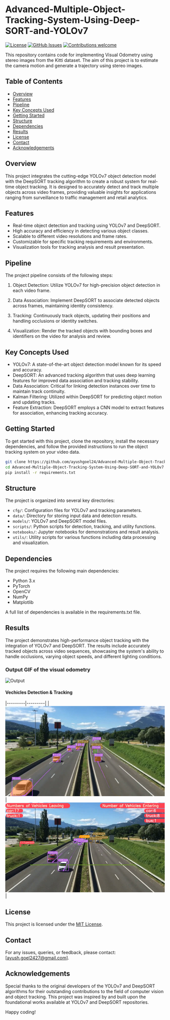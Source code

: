 # Advanced-Multiple-Object-Tracking-System-Using-Deep-SORT-and-YOLOv7

[![License](https://img.shields.io/badge/License-MIT-blue.svg)](https://opensource.org/licenses/MIT)
[![GitHub Issues](https://img.shields.io/github/issues/ayushgoel24/Stereo-Visual-Odometry.svg)](https://github.com/ayushgoel24/Advanced-Multiple-Object-Tracking-System-Using-Deep-SORT-and-YOLOv7/issues)
[![Contributions welcome](https://img.shields.io/badge/Contributions-welcome-orange.svg)](https://github.com/ayushgoel24/Advanced-Multiple-Object-Tracking-System-Using-Deep-SORT-and-YOLOv7)

This repository contains code for implementing Visual Odometry using stereo images from the Kitti dataset. The aim of this project is to estimate the camera motion and generate a trajectory using stereo images.

## Table of Contents
- [Overview](#overview)
- [Features](#features)
- [Pipeline](#pipeline)
- [Key Concepts Used](#key-concepts-used)
- [Getting Started](#getting-started)
- [Structure](#structure)
- [Dependencies](#dependencies)
- [Results](#results)
- [License](#license)
- [Contact](#contact)
- [Acknowledgements](#acknowledgements)

## Overview
This project integrates the cutting-edge YOLOv7 object detection model with the DeepSORT tracking algorithm to create a robust system for real-time object tracking. It is designed to accurately detect and track multiple objects across video frames, providing valuable insights for applications ranging from surveillance to traffic management and retail analytics.

## Features
- Real-time object detection and tracking using YOLOv7 and DeepSORT.
- High accuracy and efficiency in detecting various object classes.
- Scalable to different video resolutions and frame rates.
- Customizable for specific tracking requirements and environments.
- Visualization tools for tracking analysis and result presentation.

## Pipeline
The project pipeline consists of the following steps:

1. Object Detection: Utilize YOLOv7 for high-precision object detection in each video frame.

2. Data Association: Implement DeepSORT to associate detected objects across frames, maintaining identity consistency.

3. Tracking: Continuously track objects, updating their positions and handling occlusions or identity switches.

4. Visualization: Render the tracked objects with bounding boxes and identifiers on the video for analysis and review.

## Key Concepts Used

- YOLOv7: A state-of-the-art object detection model known for its speed and accuracy.
- DeepSORT: An advanced tracking algorithm that uses deep learning features for improved data association and tracking stability.
- Data Association: Critical for linking detection instances over time to maintain track continuity.
- Kalman Filtering: Utilized within DeepSORT for predicting object motion and updating tracks.
- Feature Extraction: DeepSORT employs a CNN model to extract features for association, enhancing tracking accuracy.

## Getting Started

To get started with this project, clone the repository, install the necessary dependencies, and follow the provided instructions to run the object tracking system on your video data.

```bash
git clone https://github.com/ayushgoel24/Advanced-Multiple-Object-Tracking-System-Using-Deep-SORT-and-YOLOv7
cd Advanced-Multiple-Object-Tracking-System-Using-Deep-SORT-and-YOLOv7
pip install -r requirements.txt
```

## Structure
The project is organized into several key directories:

- `cfg/`: Configuration files for YOLOv7 and tracking parameters.
- `data/`: Directory for storing input data and detection results.
- `models/`: YOLOv7 and DeepSORT model files.
- `scripts/`: Python scripts for detection, tracking, and utility functions.
- `notebooks/`: Jupyter notebooks for demonstrations and result analysis.
- `utils/`: Utility scripts for various functions including data processing and visualization.

## Dependencies
The project requires the following main dependencies:

- Python 3.x
- PyTorch
- OpenCV
- NumPy
- Matplotlib

A full list of dependencies is available in the requirements.txt file.

## Results

The project demonstrates high-performance object tracking with the integration of YOLOv7 and DeepSORT. The results include accurately tracked objects across video sequences, showcasing the system's ability to handle occlusions, varying object speeds, and different lighting conditions.



### Output GIF of the visual odometry
![Output](static/video/result.gif)

#### Vechicles Detection & Tracking
<!-- | Image 1 | Image 2 | -->
|---------|---------|
| ![Image 1](static/imgs/vehicle-counting.png) | ![Image 2](static/imgs/vehicle-counting-in-out.png) |


## License

This project is licensed under the [MIT License](LICENSE).

## Contact

For any issues, queries, or feedback, please contact: [ayush.goel2427@gmail.com].

## Acknowledgements

Special thanks to the original developers of the YOLOv7 and DeepSORT algorithms for their outstanding contributions to the field of computer vision and object tracking. This project was inspired by and built upon the foundational works available at YOLOv7 and DeepSORT repositories.

Happy coding!